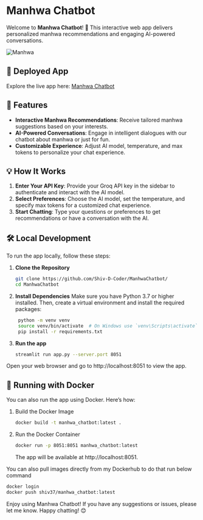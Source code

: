 # Manhwa Chatbot

Welcome to **Manhwa Chatbot**! 🌟 This interactive web app delivers personalized manhwa recommendations and engaging AI-powered conversations.

![Manhwa](https://madakiba.com/files/child_tree_product_categories/2023/11/13/MANHWA.png)
## 📍 Deployed App

Explore the live app here: [Manhwa Chatbot](https://manhwa-chatbot.streamlit.app/)

## 🚀 Features

- **Interactive Manhwa Recommendations**: Receive tailored manhwa suggestions based on your interests.
- **AI-Powered Conversations**: Engage in intelligent dialogues with our chatbot about manhwa or just for fun.
- **Customizable Experience**: Adjust AI model, temperature, and max tokens to personalize your chat experience.

## 💡 How It Works

1. **Enter Your API Key**: Provide your Groq API key in the sidebar to authenticate and interact with the AI model.
2. **Select Preferences**: Choose the AI model, set the temperature, and specify max tokens for a customized chat experience.
3. **Start Chatting**: Type your questions or preferences to get recommendations or have a conversation with the AI.

## 🛠️ Local Development

To run the app locally, follow these steps:

1. **Clone the Repository**

   ```bash
   git clone https://github.com/Shiv-D-Coder/ManhwaChatbot/
   cd ManhwaChatbot
   ```
2. **Install Dependencies**
Make sure you have Python 3.7 or higher installed. Then, create a virtual environment and install the required packages:

   ```bash
    python -m venv venv
    source venv/bin/activate  # On Windows use `venv\Scripts\activate`
    pip install -r requirements.txt
    ```
3. **Run the app**

   ```bash
   streamlit run app.py --server.port 8051
   ```

Open your web browser and go to http://localhost:8051 to view the app.

## 🐳 Running with Docker

You can also run the app using Docker. Here’s how:

1. Build the Docker Image

   ```bash
   docker build -t manhwa_chatbot:latest .
   ```
2. Run the Docker Container
   
   ```bash
   docker run -p 8051:8051 manhwa_chatbot:latest
   ```
   The app will be available at http://localhost:8051.

You can also pull images directly from my Dockerhub to do that run below command

   ```bash
   docker login
   docker push shiv37/manhwa_chatbot:latest
   ```
   
Enjoy using Manhwa Chatbot! If you have any suggestions or issues, please let me know. Happy chatting! 😊
   
